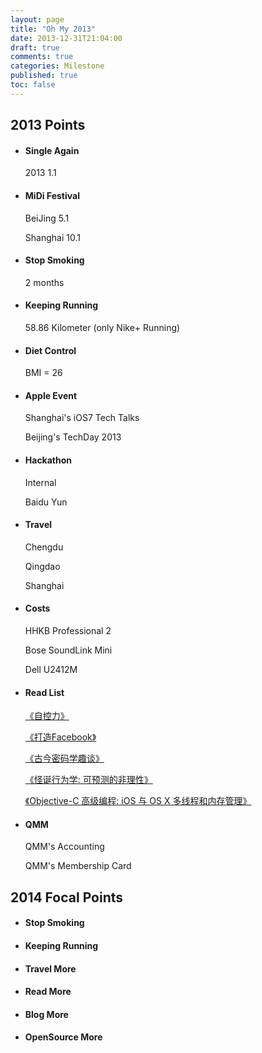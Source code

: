 ```yaml
---
layout: page
title: "Oh My 2013"
date: 2013-12-31T21:04:00
draft: true
comments: true
categories: Milestone
published: true
toc: false
---
```



2013 Points
-----------

* #### Single Again

    2013 1.1

* #### MiDi Festival

    BeiJing 5.1

    Shanghai 10.1
<!-- more -->
* #### Stop Smoking

    2 months

* #### Keeping Running

    58.86 Kilometer (only Nike+ Running)

* #### Diet Control

    BMI = 26

* #### Apple Event

    Shanghai's iOS7 Tech Talks

    Beijing's TechDay 2013


* #### Hackathon

    Internal

    Baidu Yun

* #### Travel

    Chengdu

    Qingdao

    Shanghai

* #### Costs

    HHKB Professional 2

    Bose SoundLink Mini

    Dell U2412M

* #### Read List

    [《自控力》][1]

    [《打造Facebook》][2]

    [《古今密码学趣谈》][3]

    [《怪诞行为学: 可预测的非理性》][4]

    [《Objective-C 高级编程: iOS 与 OS X 多线程和内存管理》][5]

* #### QMM

    QMM's Accounting

    QMM's Membership Card


2014 Focal Points
-----------------


* #### Stop Smoking

* #### Keeping Running

* #### Travel More

* #### Read More

* #### Blog More

* #### OpenSource More


[1]: http://book.douban.com/subject/10786473/
[2]: http://book.douban.com/subject/20471120/
[3]: http://book.douban.com/subject/20281462/
[4]: http://book.douban.com/subject/4929844/
[5]: http://book.douban.com/subject/24720270/

